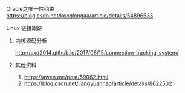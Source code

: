 Oracle之唯一性约束
    https://blog.csdn.net/konglongaa/article/details/54896533

Linux 链接跟踪

1. 内核源码分析

   <http://cxd2014.github.io/2017/08/15/connection-tracking-system/>

2. 其他资料

   1. <https://awen.me/post/59062.html>
   2. <https://blog.csdn.net/liangyuannao/article/details/8622502>